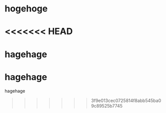 # hogehoge
<<<<<<< HEAD
=======
hagehage
=======
hagehage
=======
hagehage
>>>>>>> 3f9e013cec0725814f8abb545ba09c89525b7745

